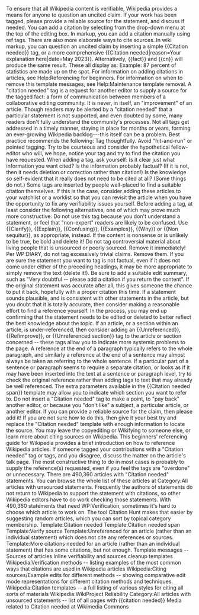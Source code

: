 To ensure that all Wikipedia content is verifiable, Wikipedia provides a
means for anyone to question an uncited claim. If your work has been
tagged, please provide a reliable source for the statement, and discuss
if needed. You can add a citation by selecting from the drop-down menu
at the top of the editing box. In markup, you can add a citation
manually using ref tags. There are also more elaborate ways to cite
sources. In wiki markup, you can question an uncited claim by inserting
a simple {{Citation needed}} tag, or a more comprehensive {{Citation
needed\|reason=Your explanation here\|date=May 2023}}. Alternatively,
{{fact}} and {{cn}} will produce the same result. These all display as:
Example: 87 percent of statistics are made up on the spot. For
information on adding citations in articles, see Help:Referencing for
beginners. For information on when to remove this template messages, see
Help:Maintenance template removal. A \"citation needed\" tag is a
request for another editor to supply a source for the tagged fact: a
form of communication between members of a collaborative editing
community. It is never, in itself, an \"improvement\" of an article.
Though readers may be alerted by a \"citation needed\" that a particular
statement is not supported, and even doubted by some, many readers
don\'t fully understand the community\'s processes. Not all tags get
addressed in a timely manner, staying in place for months or years,
forming an ever-growing Wikipedia backlog---this itself can be a
problem. Best practice recommends the following: Tag thoughtfully. Avoid
\"hit-and-run\" or pointed tagging. Try to be courteous and consider the
hypothetical fellow-editor who will, we hope, notice your tag and try to
find the citation you have requested. When adding a tag, ask yourself:
Is it clear just what information you want cited? Is the information
probably factual? (If it is not, then it needs deletion or correction
rather than citation!) Is the knowledge so self-evident that it really
does not need to be cited at all? (Some things do not.) Some tags are
inserted by people well-placed to find a suitable citation themselves.
If this is the case, consider adding these articles to your watchlist or
a worklist so that you can revisit the article when you have the
opportunity to fix any verifiability issues yourself. Before adding a
tag, at least consider the following alternatives, one of which may
prove much more constructive: Do not use this tag because you don\'t
understand a statement, or feel that \"non-expert\" readers are likely
to be confused. Use {{Clarify}}, {{Explain}}, {{Confusing}},
{{Examples}}, {{Why}} or {{Non sequitur}}, as appropriate, instead. If
the content is nonsense or is unlikely to be true, be bold and delete
it! Do not tag controversial material about living people that is
unsourced or poorly sourced. Remove it immediately! Per WP:DIARY, do not
tag excessively trivial claims. Remove them. If you are sure the
statement you want to tag is not factual, even if it does not come under
either of the preceding headings, it may be more appropriate to simply
remove the text (delete it!). Be sure to add a suitable edit summary,
such as \"Very doubtful -- please add a citation if you return the
content\". If the original statement was accurate after all, this gives
someone the chance to put it back, hopefully with a proper citation this
time. If a statement sounds plausible, and is consistent with other
statements in the article, but you doubt that it is totally accurate,
then consider making a reasonable effort to find a reference yourself.
In the process, you may end up confirming that the statement needs to be
edited or deleted to better reflect the best knowledge about the topic.
If an article, or a section within an article, is under-referenced, then
consider adding an {{Unreferenced}}, {{Refimprove}}, or {{Unreferenced
section}} tag to the article or section concerned -- these tags allow
you to indicate more systemic problems to the page. A reference at the
end of a paragraph typically refers to the whole paragraph, and
similarly a reference at the end of a sentence may almost always be
taken as referring to the whole sentence. If a particular part of a
sentence or paragraph seems to require a separate citation, or looks as
if it may have been inserted into the text at a sentence or paragraph
level, try to check the original reference rather than adding tags to
text that may already be well referenced. The extra parameters available
in the {{Citation needed span}} template may allow you to indicate which
section you want to refer to. Do not insert a \"Citation needed\" tag to
make a point, to \"pay back\" another editor, or because you \"don\'t
like\" a subject, a particular article, or another editor. If you can
provide a reliable source for the claim, then please add it! If you are
not sure how to do this, then give it your best try and replace the
\"Citation needed\" template with enough information to locate the
source. You may leave the copyediting or Wikifying to someone else, or
learn more about citing sources on Wikipedia. This beginners\'
referencing guide for Wikipedia provides a brief introduction on how to
reference Wikipedia articles. If someone tagged your contributions with
a \"Citation needed\" tag or tags, and you disagree, discuss the matter
on the article\'s talk page. The most constructive thing to do in most
cases is probably to supply the reference(s) requested, even if you feel
the tags are \"overdone\" or unnecessary. There are 490,360 articles
with \"Citation needed\" statements. You can browse the whole list of
these articles at Category:All articles with unsourced statements.
Frequently the authors of statements do not return to Wikipedia to
support the statement with citations, so other Wikipedia editors have to
do work checking those statements. With 490,360 statements that need
WP:Verification, sometimes it\'s hard to choose which article to work
on. The tool Citation Hunt makes that easier by suggesting random
articles, which you can sort by topical category membership.
Template:Citation needed Template:Citation needed span Template:Verify
source Template:Unreferenced for an article (rather than an individual
statement) which does not cite any references or sources. Template:More
citations needed for an article (rather than an individual statement)
that has some citations, but not enough. Template messages -- Sources of
articles Inline verifiability and sources cleanup templates
Wikipedia:Verification methods -- listing examples of the most common
ways that citations are used in Wikipedia articles Wikipedia:Citing
sources/Example edits for different methods -- showing comparative edit
mode representations for different citation methods and techniques.
Wikipedia:Citation templates -- a full listing of various styles for
citing all sorts of materials Wikipedia:WikiProject Reliability
Category:All articles with unsourced statements -- list of all pages
with {{citation needed}} Media related to Citation needed at Wikimedia
Commons
